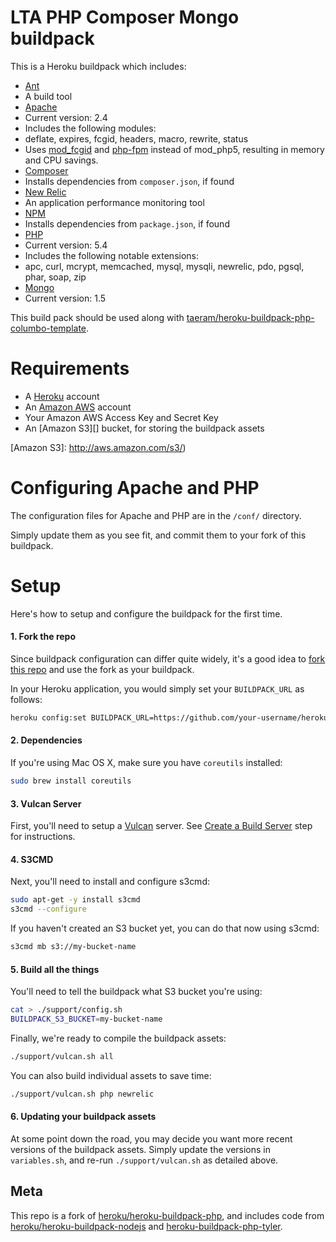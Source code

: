 LTA PHP Composer Mongo buildpack
========================

This is a Heroku buildpack which includes:
* [Ant][]
 * A build tool
* [Apache][]
 * Current version: 2.4
 * Includes the following modules:
  * deflate, expires, fcgid, headers, macro, rewrite, status
 * Uses [mod_fcgid][] and [php-fpm][] instead of mod_php5, resulting in memory and CPU savings.
* [Composer][]
 * Installs dependencies from `composer.json`, if found
* [New Relic][]
 * An application performance monitoring tool
* [NPM][]
 * Installs dependencies from `package.json`, if found
* [PHP][]
 * Current version: 5.4
 * Includes the following notable extensions:
  * apc, curl, mcrypt, memcached, mysql, mysqli, newrelic, pdo, pgsql, phar, soap, zip
* [Mongo][]
 * Current version: 1.5

This build pack should be used along with [taeram/heroku-buildpack-php-columbo-template](https://github.com/taeram/heroku-buildpack-php-columbo-template).

[Ant]: http://ant.apache.org/
[Apache]: http://apache.org
[mod_fcgid]: http://httpd.apache.org/mod_fcgid/mod/mod_fcgid.html
[php-fpm]: http://php-fpm.org/
[Composer]: http://getcomposer.org
[New Relic]: http://newrelic.com/
[NPM]: https://npmjs.org/
[PHP]: http://php.net/
[taeram/heroku-buildpack-php-columbo-template]: https://github.com/taeram/heroku-buildpack-php-columbo-template
[Mongo]: https://www.mongodb.org/

Requirements
============
* A [Heroku][] account
* An [Amazon AWS][] account
* Your Amazon AWS Access Key and Secret Key
* An [Amazon S3][] bucket, for storing the buildpack assets

[Heroku]: https://www.heroku.com/
[Amazon AWS]: http://aws.amazon.com/
[Amazon S3]: http://aws.amazon.com/s3/)

Configuring Apache and PHP
==========================

The configuration files for Apache and PHP are in the `/conf/` directory.

Simply update them as you see fit, and commit them to your fork of this
buildpack.

Setup
=====

Here's how to setup and configure the buildpack for the first time.

#### 1. Fork the repo

Since buildpack configuration can differ quite widely, it's a good idea to
[fork this repo](https://help.github.com/articles/fork-a-repo) and use the
fork as your buildpack.

In your Heroku application, you would simply set your `BUILDPACK_URL` as follows:
````bash
heroku config:set BUILDPACK_URL=https://github.com/your-username/heroku-buildpack-php-columbo
````

#### 2. Dependencies

If you're using Mac OS X, make sure you have `coreutils` installed:
```bash
sudo brew install coreutils
```

#### 3. Vulcan Server

First, you'll need to setup a [Vulcan](https://github.com/heroku/vulcan) server. See
[Create a Build Server](https://github.com/heroku/vulcan#create-a-build-server) step for
instructions.

#### 4. S3CMD

Next, you'll need to install and configure s3cmd:
```bash
sudo apt-get -y install s3cmd
s3cmd --configure
```

If you haven't created an S3 bucket yet, you can do that now using s3cmd:
```bash
s3cmd mb s3://my-bucket-name
```

#### 5. Build all the things

You'll need to tell the buildpack what S3 bucket you're using:
```bash
cat > ./support/config.sh
BUILDPACK_S3_BUCKET=my-bucket-name
```

Finally, we're ready to compile the buildpack assets:
```bash
./support/vulcan.sh all
```

You can also build individual assets to save time:
```bash
./support/vulcan.sh php newrelic
```

#### 6. Updating your buildpack assets

At some point down the road, you may decide you want more recent versions of the
buildpack assets. Simply update the versions in `variables.sh`, and re-run
`./support/vulcan.sh` as detailed above.

Meta
----

This repo is a fork of [heroku/heroku-buildpack-php](https://github.com/heroku/heroku-buildpack-php),
and includes code from [heroku/heroku-buildpack-nodejs](https://github.com/heroku/heroku-buildpack-nodejs)
and [heroku-buildpack-php-tyler](https://github.com/iphoting/heroku-buildpack-php-tyler).
